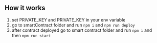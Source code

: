 ## How it works

1. set PRIVATE_KEY and PRIVATE_KEY in your env variable
2. go to smartContract folder and run `npm i` and `npm run deploy`
3. after contract deployed go to smart contract folder and run `npm i` and then `npm run start`
